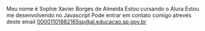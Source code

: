 Meu nome é Sophie Xavier Borges de Almeida
Estou cursando o Alura
Estou me desenvolvendo no Javascript
Pode entrar em contato comigo atrevés deste email
00001101882165sp@al.educacao.sp.gov.br
